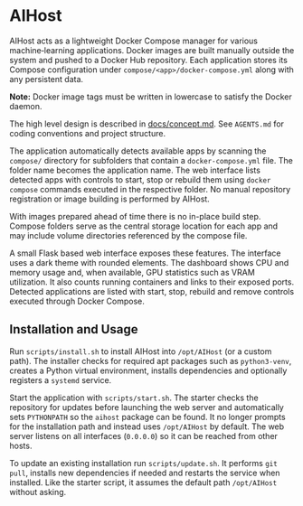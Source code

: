 # AIHost

AIHost acts as a lightweight Docker Compose manager for various
machine‑learning applications. Docker images are built manually outside
the system and pushed to a Docker Hub repository. Each application
stores its Compose configuration under `compose/<app>/docker-compose.yml`
along with any persistent data.

**Note:** Docker image tags must be written in lowercase to satisfy the
Docker daemon.

The high level design is described in [docs/concept.md](docs/concept.md).
See `AGENTS.md` for coding conventions and project structure.

The application automatically detects available apps by scanning the
`compose/` directory for subfolders that contain a `docker-compose.yml`
file. The folder name becomes the application name. The web interface
lists detected apps with controls to start, stop or rebuild them using
`docker compose` commands executed in the respective folder. No manual
repository registration or image building is performed by AIHost.

With images prepared ahead of time there is no in-place build step.
Compose folders serve as the central storage location for each app and
may include volume directories referenced by the compose file.

A small Flask based web interface exposes these features. The interface
uses a dark theme with rounded elements. The dashboard shows CPU and
memory usage and, when available, GPU statistics such as VRAM
utilization. It also counts running containers and links to their exposed
ports. Detected applications are listed with start, stop, rebuild and
remove controls executed through Docker Compose.

## Installation and Usage

Run `scripts/install.sh` to install AIHost into `/opt/AIHost` (or a custom path). The installer checks for required apt packages such as `python3-venv`, creates a Python virtual environment, installs dependencies and optionally registers a `systemd` service.

Start the application with `scripts/start.sh`. The starter checks the repository for updates before launching the web server and automatically sets `PYTHONPATH` so the `aihost` package can be found. It no longer prompts for the installation path and instead uses `/opt/AIHost` by default. The web server listens on all interfaces (`0.0.0.0`) so it can be reached from other hosts.

To update an existing installation run `scripts/update.sh`. It performs `git pull`, installs new dependencies if needed and restarts the service when installed. Like the starter script, it assumes the default path `/opt/AIHost` without asking.
